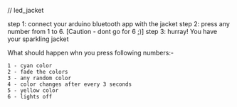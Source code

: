 // led_jacket

step 1: connect your arduino bluetooth app with the jacket
step 2: press any number from 1 to 6. [Caution - dont go for 6 ;)]
step 3: hurray! You have your sparkling jacket

What should happen whn you press following numbers:-

    1 - cyan color
    2 - fade the colors
    3 - any random color
    4 - color changes after every 3 seconds
    5 - yellow color
    6 - lights off
    
    

